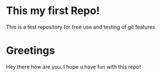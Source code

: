 # This my first Repo!
This is a test repository for free use and testing of git features

# Greetings
Hey there how are you. I hope u have fun with this repo!